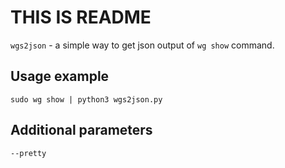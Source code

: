 # THIS IS README

`wgs2json` - a simple way to get json output of `wg show` command.

## Usage example

`sudo wg show | python3 wgs2json.py`

## Additional parameters

`--pretty`

